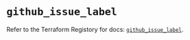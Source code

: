 # `github_issue_label`

Refer to the Terraform Registory for docs: [`github_issue_label`](https://www.terraform.io/docs/providers/github/r/issue_label).

